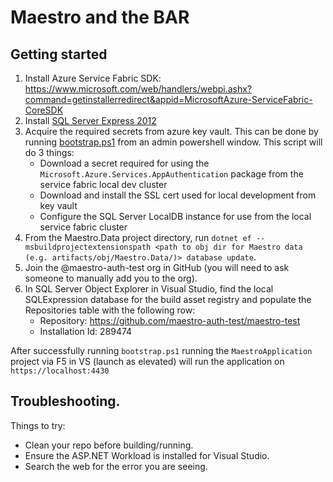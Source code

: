 # Maestro and the BAR

## Getting started
1. Install Azure Service Fabric SDK: https://www.microsoft.com/web/handlers/webpi.ashx?command=getinstallerredirect&appid=MicrosoftAzure-ServiceFabric-CoreSDK
2. Install [SQL Server Express 2012](https://www.microsoft.com/en-us/download/details.aspx?id=29062)
3. Acquire the required secrets from azure key vault. This can be done by running [bootstrap.ps1](bootstrap.ps1) from an admin powershell window. This script will do 3 things:
    - Download a secret required for using the `Microsoft.Azure.Services.AppAuthentication` package from the service fabric local dev cluster
    - Download and install the SSL cert used for local development from key vault
    - Configure the SQL Server LocalDB instance for use from the local service fabric cluster
4. From the Maestro.Data project directory, run `dotnet ef --msbuildprojectextensionspath <path to obj dir for Maestro data (e.g. artifacts/obj/Maestro.Data/)> database update`.
5. Join the @maestro-auth-test org in GitHub (you will need to ask someone to manually add you to the org).
6. In SQL Server Object Explorer in Visual Studio, find the local SQLExpression database for the build asset registry and populate the Repositories table with the following row:
    - Repository: https://github.com/maestro-auth-test/maestro-test
    - Installation Id: 289474

After successfully running `bootstrap.ps1` running the `MaestroApplication` project via F5 in VS (launch as elevated) will run the application on `https://localhost:4430`

## Troubleshooting.

Things to try:
- Clean your repo before building/running.
- Ensure the ASP.NET Workload is installed for Visual Studio.
- Search the web for the error you are seeing.
